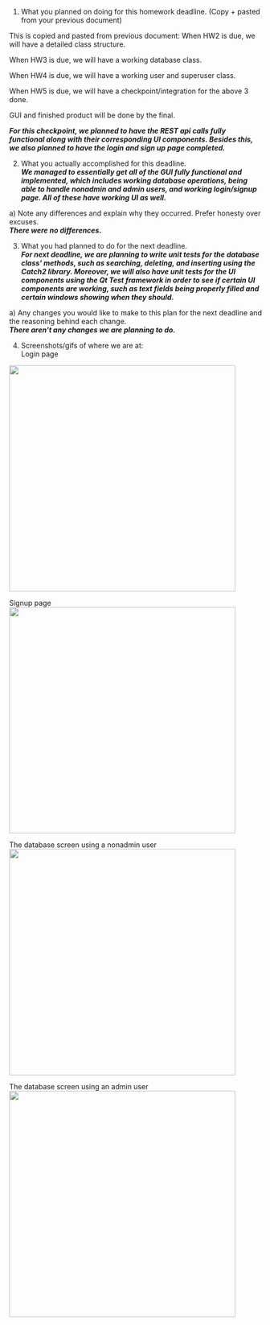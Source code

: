 1. What you planned on doing for this homework deadline. (Copy + pasted from your previous document)

This is copied and pasted from previous document:
When HW2 is due, we will have a detailed class structure.

When HW3 is due, we will have a working database class.

When HW4 is due, we will have a working user and superuser class.

When HW5 is due, we will have a checkpoint/integration for the above 3 done.

GUI and finished product will be done by the final.

***For this checkpoint, we planned to have the REST api calls fully functional along with their corresponding UI components. Besides this, we also planned to have the login and sign up page completed.***

2. What you actually accomplished for this deadline.  
***We managed to essentially get all of the GUI fully functional and implemented, which includes working database operations, being able to handle nonadmin and admin users, and working login/signup page. All of these have working UI as well.***  

  a) Note any differences and explain why they occurred. Prefer honesty over excuses.  
***There were no differences.***  

3. What you had planned to do for the next deadline.  
***For next deadline, we are planning to write unit tests for the database class' methods, such as searching, deleting, and inserting using the Catch2 library. Moreover, we will also have unit tests for the UI components using the Qt Test framework in order to see if certain UI components are working, such as text fields being properly filled and certain windows showing when they should.***    

  a) Any changes you would like to make to this plan for the next deadline and the reasoning behind each change.  
***There aren't any changes we are planning to do.***  
  
4. Screenshots/gifs of where we are at:  
Login page  
<img src="https://i.imgur.com/eLdKhJz.png" width="450">  
  
Signup page  
<img src="https://i.imgur.com/13DKSaa.png" width="450">  
  
The database screen using a nonadmin user  
<img src="https://i.imgur.com/6gQWKDH.png" width="450">  
  
The database screen using an admin user  
<img src="https://i.imgur.com/I1q19gh.png" width="450">  


